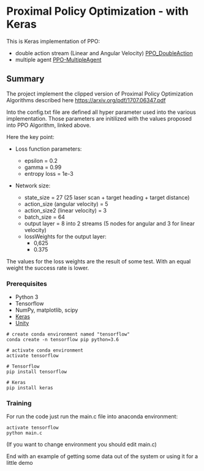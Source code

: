 # Proximal Policy Optimization - with Keras

This is Keras implementation of PPO:
  * double action stream (Linear and Angular Velocity) [PPO_DoubleAction](https://github.com/MatteoBrentegani/PPO/tree/master/PPO_DoubleAction)
  * multiple agent [PPO-MultipleAgent](https://arxiv.org/pdf/1707.06347.pdf)



## Summary

The project implement the clipped version of Proximal Policy Optimization Algorithms described here https://arxiv.org/pdf/1707.06347.pdf

Into the config.txt file are defined all hyper parameter used into the various implementation. Those parameters are initilized with the values proposed into PPO Algorithm, linked above.


Here the key point:
* Loss function parameters:
  * epsilon = 0.2
  * gamma = 0.99
  * entropy loss = 1e-3
  
* Network size:
  * state_size = 27 (25 laser scan + target heading + target distance)
  * action_size (angular velocity) = 5
  * action_size2 (linear velocity) = 3
  * batch_size = 64
  * output layer = 8 into 2 streams (5 nodes for angular and 3 for linear velocity)
  * lossWeights for the output layer: 
    * 0,625
    * 0.375
    
The values for the loss weights are the result of some test. With an equal weight the success rate is lower. 

### Prerequisites

 * Python 3
 * Tensorflow
 * NumPy, matplotlib, scipy
 * [Keras](https://keras.io/)
 * [Unity](https://unity3d.com/get-unity/download)

```
# create conda environment named "tensorflow"
conda create -n tensorflow pip python=3.6

# activate conda environment
activate tensorflow

# Tensorflow
pip install tensorflow

# Keras
pip install keras
```

### Training

For run the code just run the main.c file into anaconda environment:

```
activate tensorflow
python main.c
```
(If you want to change environment you should edit main.c)

End with an example of getting some data out of the system or using it for a little demo

